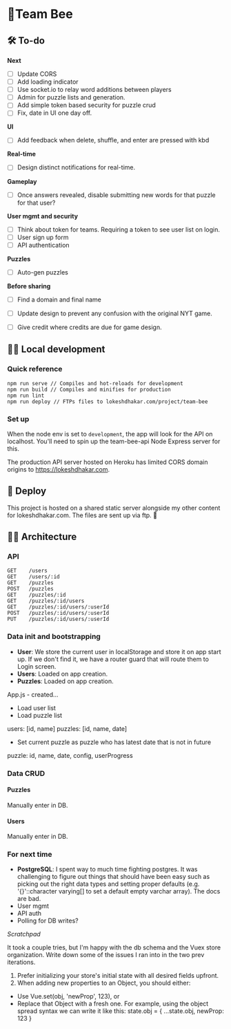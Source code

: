 # 🐝Team Bee

## 🛠 To-do

**Next**
- [ ] Update CORS
- [ ] Add loading indicator
- [ ] Use socket.io to relay word additions between players
- [ ] Admin for puzzle lists and generation.
- [ ] Add simple token based security for puzzle crud
- [ ] Fix, date in UI one day off.

**UI**
- [ ] Add feedback when delete, shuffle, and enter are pressed with kbd

**Real-time**
- [ ] Design distinct notifications for real-time.

**Gameplay**
- [ ] Once answers revealed, disable submitting new words for that puzzle for that user?

**User mgmt and security**
- [ ] Think about token for teams. Requiring a token to see user list on login.
- [ ] User sign up form
- [ ] API authentication

**Puzzles**
- [ ] Auto-gen puzzles

**Before sharing**
- [ ] Find a domain and final name
- [ ] Update design to prevent any confusion with the original NYT game.
- [ ] Give credit where credits are due for game design.


## 👨‍💻 Local development

### Quick reference

```
npm run serve // Compiles and hot-reloads for development
npm run build // Compiles and minifies for production
npm run lint
npm run deploy // FTPs files to lokeshdhakar.com/project/team-bee
```

### Set up

When the node env is set to `development`, the app will look for the API on localhost. You'll need to spin up the team-bee-api Node Express server for this.

The production API server hosted on Heroku has limited CORS domain origins to https://lokeshdhakar.com.

## 🚀 Deploy

This project is hosted on a shared static server alongside my other content for lokeshdhakar.com. The files are sent up via ftp. 🐌

## 👷‍♀️ Architecture

### API

```
GET    /users
GET    /users/:id
GET    /puzzles
POST   /puzzles
GET    /puzzles/:id
GET    /puzzles/:id/users
GET    /puzzles/:id/users/:userId
POST   /puzzles/:id/users/:userId
PUT    /puzzles/:id/users/:userId
```

### Data init and bootstrapping

- **User**: We store the current user in localStorage and store it on app start up. If we don't find it, we have a router guard that will route them to Login screen.
- **Users**: Loaded on app creation.
- **Puzzles**: Loaded on app creation.


App.js - created...

- Load user list
- Load puzzle list

users: [id, name]
puzzles: [id, name, date]

- Set current puzzle as puzzle who has latest date that is not in future

puzzle: id, name, date, config, userProgress

### Data CRUD

#### Puzzles

Manually enter in DB.

#### Users

Manually enter in DB.


### For next time

- **PostgreSQL**: I spent way to much time fighting postgres. It was challenging to figure out things that should have been easy such as picking out the right data types and setting proper defaults (e.g. '{}'::character varying[] to set a default empty varchar array). The docs are bad.
- User mgmt
- API auth
- Polling for DB writes?


_Scratchpad_

It took a couple tries, but I'm happy with the db schema and the Vuex store organization. Write down some of the issues I ran into in the two prev iterations.


1. Prefer initializing your store's initial state with all desired fields upfront.
2. When adding new properties to an Object, you should either:
* Use Vue.set(obj, 'newProp', 123), or
* Replace that Object with a fresh one. For example, using the object spread syntax
 we can write it like this:
state.obj = { ...state.obj, newProp: 123 }


